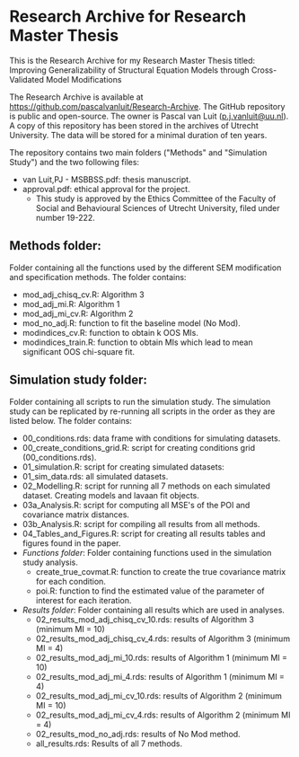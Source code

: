 # Research Archive for Research Master Thesis

This is the Research Archive for my Research Master Thesis titled:
Improving Generalizability of Structural Equation Models through Cross-Validated Model Modifications

The Research Archive is available at https://github.com/pascalvanluit/Research-Archive. The GitHub repository is public and open-source. The owner is Pascal van Luit (p.j.vanluit@uu.nl). A copy of this repository has been stored in the archives of Utrecht University. The data will be stored for a minimal duration of ten years.

The repository contains two main folders ("Methods" and "Simulation Study") and the two following files:
  - van Luit,PJ - MSBBSS.pdf: thesis manuscript.
  - approval.pdf: ethical approval for the project.
    - This study is approved by the Ethics Committee of the Faculty of Social and Behavioural Sciences of Utrecht University, filed under number 19-222.

## Methods folder:
Folder containing all the functions used by the different SEM modification and specification methods.
The folder contains:
   - mod_adj_chisq_cv.R: Algorithm 3
   - mod_adj_mi.R: Algorithm 1
   - mod_adj_mi_cv.R: Algorithm 2
   - mod_no_adj.R: function to fit the baseline model (No Mod).
   - modindices_cv.R: function to obtain k OOS MIs.
   - modindices_train.R: function to obtain MIs which lead to mean significant OOS chi-square fit.
      
## Simulation study folder:
Folder containing all scripts to run the simulation study. The simulation study can be replicated by re-running all scripts in the order as they are listed below.
The folder contains:
   - 00_conditions.rds: data frame with conditions for simulating datasets.
   - 00_create_conditions_grid.R: script for creating conditions grid (00_conditions.rds).
   - 01_simulation.R: script for creating simulated datasets:
   - 01_sim_data.rds: all simulated datasets.
   - 02_Modelling.R: script for running all 7 methods on each simulated dataset. Creating models and lavaan fit objects.
   - 03a_Analysis.R: script for computing all MSE's of the POI and covariance matrix distances.
   - 03b_Analysis.R: script for compiling all results from all methods.
   - 04_Tables_and_Figures.R: script for creating all results tables and figures found in the paper.
   - *Functions folder*: Folder containing functions used in the simulation study analysis.
      - create_true_covmat.R: function to create the true covariance matrix for each condition.
      - poi.R: function to find the estimated value of the parameter of interest for each iteration.
   - *Results folder*: Folder containing all results which are used in analyses.
      - 02_results_mod_adj_chisq_cv_10.rds: results of Algorithm 3 (minimum MI = 10)
      - 02_results_mod_adj_chisq_cv_4.rds: results of Algorithm 3 (minimum MI = 4)
      - 02_results_mod_adj_mi_10.rds: results of Algorithm 1 (minimum MI = 10)
      - 02_results_mod_adj_mi_4.rds: results of Algorithm 1 (minimum MI = 4)
      - 02_results_mod_adj_mi_cv_10.rds: results of Algorithm 2 (minimum MI = 10)
      - 02_results_mod_adj_mi_cv_4.rds: results of Algorithm 2 (minimum MI = 4)
      - 02_results_mod_no_adj.rds: results of No Mod method.
      - all_results.rds: Results of all 7 methods.
          
